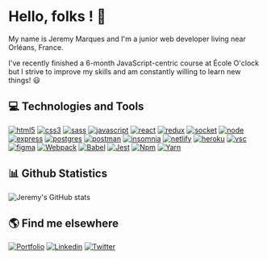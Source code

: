 # Hello, folks ! 👋 

My name is Jeremy Marques and I'm a junior web developer living near Orléans, France.

I've recently finished a 6-month JavaScript-centric course at École O'clock but I strive to improve my skills and am constantly willing to learn new things! 😃

## 💻 Technologies and Tools 

[![html5](https://img.shields.io/badge/HTML5-E34F26?style=for-the-badge&logo=html5&logoColor=white)](https://developer.mozilla.org/en-US/docs/Web/HTML)
[![css3](https://img.shields.io/badge/CSS3-1572B6?style=for-the-badge&logo=css3&logoColor=white)](https://developer.mozilla.org/en-US/docs/Web/CSS)
[![sass](https://img.shields.io/badge/Sass-CC6699?style=for-the-badge&logo=sass&logoColor=white)](https://sass-lang.com/)
[![javascript](https://img.shields.io/badge/JavaScript-323330?style=for-the-badge&logo=javascript&logoColor=F7DF1E)](https://www.javascript.com/)
[![react](https://img.shields.io/badge/React-20232A?style=for-the-badge&logo=react&logoColor=61DAFB)](https://reactjs.org/)
[![redux](https://img.shields.io/badge/Redux-593D88?style=for-the-badge&logo=redux&logoColor=white)](https://redux.js.org/)
[![socket](https://img.shields.io/badge/Socket.io-010101?&style=for-the-badge&logo=Socket.io&logoColor=white)](https://socket.io/)
[![node](https://img.shields.io/badge/Node.js-339933?style=for-the-badge&logo=nodedotjs&logoColor=white)](https://nodejs.org/en/)
[![express](https://img.shields.io/badge/Express.js-000000?style=for-the-badge&logo=express&logoColor=white)](https://expressjs.com/)
[![postgres](https://img.shields.io/badge/PostgreSQL-316192?style=for-the-badge&logo=postgresql&logoColor=white)](https://www.postgresql.org/)
[![postman](https://img.shields.io/badge/Postman-FF6C37?style=for-the-badge&logo=Postman&logoColor=white)](https://www.postman.com/)
[![insomnia](https://img.shields.io/badge/Insomnia-5849be?style=for-the-badge&logo=Insomnia&logoColor=white)](https://insomnia.rest/)
[![netlify](https://img.shields.io/badge/Netlify-00C7B7?style=for-the-badge&logo=netlify&logoColor=white)](https://www.netlify.com/)
[![heroku](https://img.shields.io/badge/Heroku-430098?style=for-the-badge&logo=heroku&logoColor=white)](https://www.heroku.com/)
[![vsc](https://img.shields.io/badge/Visual_Studio_Code-0078D4?style=for-the-badge&logo=visual%20studio%20code&logoColor=white)](https://code.visualstudio.com/)
[![figma](https://img.shields.io/badge/Figma-F24E1E?style=for-the-badge&logo=figma&logoColor=white)](https://www.figma.com/)
[![Webpack](https://img.shields.io/badge/-Webpack-blue?style=for-the-badge&logo=webpack)](https://webpack.js.org/)
[![Babel](https://img.shields.io/badge/-Babel-yellow?style=for-the-badge&logo=babel)](https://babeljs.io/)
[![Jest](https://img.shields.io/badge/Jest-C21325?style=for-the-badge&logo=jest&logoColor=white)](https://jestjs.io/fr/)
[![Npm](https://img.shields.io/badge/npm-CB3837?style=for-the-badge&logo=npm&logoColor=white)](https://www.npmjs.com/)
[![Yarn](https://img.shields.io/badge/Yarn-2C8EBB?style=for-the-badge&logo=yarn&logoColor=white)](https://yarnpkg.com/)

## 📊 Github Statistics 

![Jeremy's GitHub stats](https://github-readme-stats.vercel.app/api?username=JeremyMARQUES1&count_private=true&show_icons=true&theme=tokyonight&hide=stars,issues,contribs)

## 🌎 Find me elsewhere 

[![Portfolio](https://img.shields.io/badge/Portfolio-%23000000.svg?style=for-the-badge&logo=firefox&logoColor=#FF7139)](https://jeremy-marques.com)
[![Linkedin](https://img.shields.io/badge/LinkedIn-0077B5?style=for-the-badge&logo=linkedin&logoColor=white)](https://linkedin.com/in/jeremymarques1) 
[![Twitter](https://img.shields.io/badge/Twitter-1DA1F2?style=for-the-badge&logo=twitter&logoColor=white)](https://twitter.com/MarquesJrmy6) 





